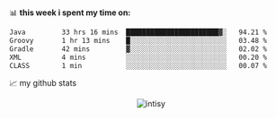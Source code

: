 📊 **this week i spent my time on:**
<!--START_SECTION:waka-->

```txt
Java         33 hrs 16 mins  ███████████████████████▓░   94.21 %
Groovy       1 hr 13 mins    █░░░░░░░░░░░░░░░░░░░░░░░░   03.48 %
Gradle       42 mins         ▓░░░░░░░░░░░░░░░░░░░░░░░░   02.02 %
XML          4 mins          ░░░░░░░░░░░░░░░░░░░░░░░░░   00.20 %
CLASS        1 min           ░░░░░░░░░░░░░░░░░░░░░░░░░   00.07 %
```

<!--END_SECTION:waka-->


📈 my github stats

<p align="center"> <img src="https://github-readme-stats.vercel.app/api?username=intisy&show_icons=true&theme=gotham" alt="intisy" />




